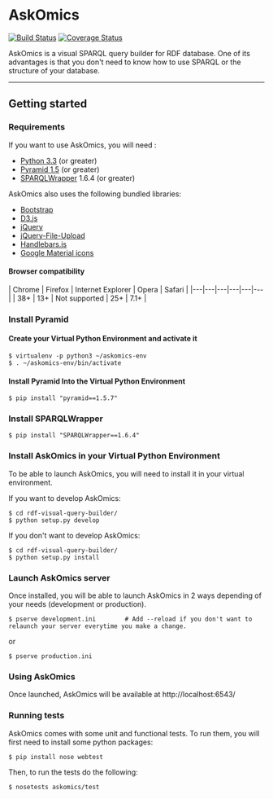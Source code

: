 # AskOmics

[![Build Status](https://travis-ci.org/askomics/askomics.svg?branch=master)](https://travis-ci.org/askomics/askomics)
[![Coverage Status](https://coveralls.io/repos/github/askomics/askomics/badge.svg?branch=master)](https://coveralls.io/github/askomics/askomics?branch=master)


AskOmics is a visual SPARQL query builder for RDF database. One of its advantages
is that you don't need to know how to use SPARQL or the structure of your database.

------------------
## Getting started

### Requirements

If you want to use AskOmics, you will need :

* [Python 3.3](https://www.python.org/downloads/) (or greater)
* [Pyramid 1.5](http://www.pylonsproject.org) (or greater)
* [SPARQLWrapper](https://rdflib.github.io/sparqlwrapper/) 1.6.4 (or greater)

AskOmics also uses the following bundled libraries:

* [Bootstrap](http://getbootstrap.com)
* [D3.js](http://d3js.org)
* [jQuery](http://jquery.com)
* [jQuery-File-Upload](https://github.com/blueimp/jQuery-File-Upload)
* [Handlebars.js](http://handlebarsjs.com/)
* [Google Material icons](https://design.google.com/icons/)

#### Browser compatibility

| Chrome | Firefox | Internet Explorer | Opera | Safari |
|---|---|---|---|---|---|
| 38+  | 13+  | Not supported  | 25+  |  7.1+ |

### Install Pyramid

#### Create your Virtual Python Environment and activate it

```
$ virtualenv -p python3 ~/askomics-env
$ . ~/askomics-env/bin/activate
```

#### Install Pyramid Into the Virtual Python Environment

```
$ pip install "pyramid==1.5.7"
```

### Install SPARQLWrapper

```
$ pip install "SPARQLWrapper==1.6.4"
```

### Install AskOmics in your Virtual Python Environment

To be able to launch AskOmics, you will need to install it in your virtual environment.

If you want to develop AskOmics:
```
$ cd rdf-visual-query-builder/
$ python setup.py develop
```

If you don't want to develop AskOmics:
```
$ cd rdf-visual-query-builder/
$ python setup.py install
```

### Launch AskOmics server

Once installed, you will be able to launch AskOmics in 2 ways depending of your needs (development or production).

```
$ pserve development.ini 		# Add --reload if you don't want to relaunch your server everytime you make a change.
```
or

```
$ pserve production.ini
```

### Using AskOmics

Once launched, AskOmics will be available at http://localhost:6543/

### Running tests

AskOmics comes with some unit and functional tests.
To run them, you will first need to install some python packages:

```
$ pip install nose webtest
```

Then, to run the tests do the following:

```
$ nosetests askomics/test
```
